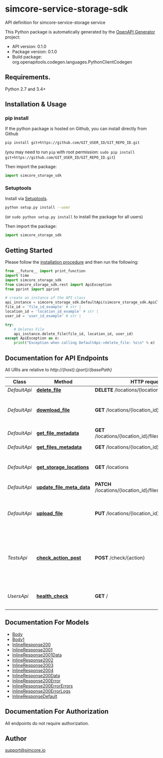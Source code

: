 # simcore-service-storage-sdk
API definition for simcore-service-storage service

This Python package is automatically generated by the [OpenAPI Generator](https://openapi-generator.tech) project:

- API version: 0.1.0
- Package version: 0.1.0
- Build package: org.openapitools.codegen.languages.PythonClientCodegen

## Requirements.

Python 2.7 and 3.4+

## Installation & Usage
### pip install

If the python package is hosted on Github, you can install directly from Github

```sh
pip install git+https://github.com/GIT_USER_ID/GIT_REPO_ID.git
```
(you may need to run `pip` with root permission: `sudo pip install git+https://github.com/GIT_USER_ID/GIT_REPO_ID.git`)

Then import the package:
```python
import simcore_storage_sdk 
```

### Setuptools

Install via [Setuptools](http://pypi.python.org/pypi/setuptools).

```sh
python setup.py install --user
```
(or `sudo python setup.py install` to install the package for all users)

Then import the package:
```python
import simcore_storage_sdk
```

## Getting Started

Please follow the [installation procedure](#installation--usage) and then run the following:

```python
from __future__ import print_function
import time
import simcore_storage_sdk
from simcore_storage_sdk.rest import ApiException
from pprint import pprint

# create an instance of the API class
api_instance = simcore_storage_sdk.DefaultApi(simcore_storage_sdk.ApiClient(configuration))
file_id = 'file_id_example' # str | 
location_id = 'location_id_example' # str | 
user_id = 'user_id_example' # str | 

try:
    # Deletes File
    api_instance.delete_file(file_id, location_id, user_id)
except ApiException as e:
    print("Exception when calling DefaultApi->delete_file: %s\n" % e)

```

## Documentation for API Endpoints

All URIs are relative to *http://{host}:{port}/{basePath}*

Class | Method | HTTP request | Description
------------ | ------------- | ------------- | -------------
*DefaultApi* | [**delete_file**](docs/DefaultApi.md#delete_file) | **DELETE** /locations/{location_id}/files/{fileId} | Deletes File
*DefaultApi* | [**download_file**](docs/DefaultApi.md#download_file) | **GET** /locations/{location_id}/files/{fileId} | Returns download link for requested file
*DefaultApi* | [**get_file_metadata**](docs/DefaultApi.md#get_file_metadata) | **GET** /locations/{location_id}/files/{fileId}/metadata | Get File Metadata
*DefaultApi* | [**get_files_metadata**](docs/DefaultApi.md#get_files_metadata) | **GET** /locations/{location_id}/files/metadata | Get Files Metadata
*DefaultApi* | [**get_storage_locations**](docs/DefaultApi.md#get_storage_locations) | **GET** /locations | Get available storage locations
*DefaultApi* | [**update_file_meta_data**](docs/DefaultApi.md#update_file_meta_data) | **PATCH** /locations/{location_id}/files/{fileId}/metadata | Update File Metadata
*DefaultApi* | [**upload_file**](docs/DefaultApi.md#upload_file) | **PUT** /locations/{location_id}/files/{fileId} | Returns upload link or performs copy operation to datcore
*TestsApi* | [**check_action_post**](docs/TestsApi.md#check_action_post) | **POST** /check/{action} | Test checkpoint to ask server to fail or echo back the transmitted data
*UsersApi* | [**health_check**](docs/UsersApi.md#health_check) | **GET** / | Service health-check endpoint


## Documentation For Models

 - [Body](docs/Body.md)
 - [Body1](docs/Body1.md)
 - [InlineResponse200](docs/InlineResponse200.md)
 - [InlineResponse2001](docs/InlineResponse2001.md)
 - [InlineResponse2001Data](docs/InlineResponse2001Data.md)
 - [InlineResponse2002](docs/InlineResponse2002.md)
 - [InlineResponse2003](docs/InlineResponse2003.md)
 - [InlineResponse2004](docs/InlineResponse2004.md)
 - [InlineResponse200Data](docs/InlineResponse200Data.md)
 - [InlineResponse200Error](docs/InlineResponse200Error.md)
 - [InlineResponse200ErrorErrors](docs/InlineResponse200ErrorErrors.md)
 - [InlineResponse200ErrorLogs](docs/InlineResponse200ErrorLogs.md)
 - [InlineResponseDefault](docs/InlineResponseDefault.md)


## Documentation For Authorization

 All endpoints do not require authorization.


## Author

support@simcore.io


